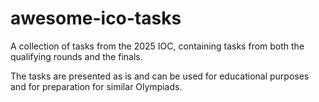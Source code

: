 # awesome-ico-tasks

A collection of tasks from the 2025 IOC, containing tasks from both the qualifying rounds and the finals.

The tasks are presented as is and can be used for educational purposes and for preparation for similar Olympiads.